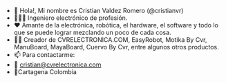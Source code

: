 - 👋 Hola!, Mi nombre es Cristian Valdez Romero (@cristianvr)
- 👷🏿‍♂️ Ingeniero electrónico de profesión.
- ❤️ Amante de la electrónica, robótica, el hardware, el software y todo lo que se puede lograr mezclando un poco de cada cosa.
- 💪🏿 Creador de CVRELECTRONICA.COM, EasyRobot, Motika By Cvr, ManuBoard, MayaBoard, Cuervo By Cvr, entre algunos otros productos.
- 📫 Para contactarme:
- 📨 cristian@cvrelectronica.com
- 📍Cartagena Colombia

<!---
cristianvr/cristianvr is a ✨ special ✨ repository because its `README.md` (this file) appears on your GitHub profile.
You can click the Preview link to take a look at your changes.
--->
